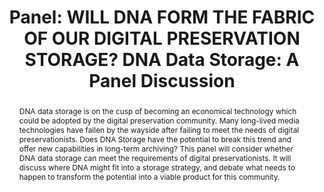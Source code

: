 ---
abstract: DNA data storage is on the cusp of becoming an economical technology which
  could be adopted by the digital preservation community. Many long-lived media technologies
  have fallen by the wayside after failing to meet the needs of digital preservationists.
  Does DNA Storage have the potential to break this trend and offer new capabilities
  in long-term archiving? This panel will consider whether DNA data storage can meet
  the requirements of digital preservationists. It will discuss where DNA might fit
  into a storage strategy, and debate what needs to happen to transform the potential
  into a viable product for this community.
creators:
- Wheatley, Paul
date: null
document_url: https://az659834.vo.msecnd.net/eventsairwesteuprod/production-inconference-public/2b93915ee6d44fdaaea241549c12f113
grand_parent: iPRES
institutions:
- Digital Preservation Coalition
keywords:
- dna data storage
- preservation requirements
landing_page_url: null
language: eng
layout: publication
license: CC-BY 4.0 International
notes_url: null
parent: iPRES 2022
publication_type: panel
size: null
slides_url: null
source_name: iPRES
stream_url: null
title: "Panel: WILL DNA FORM THE FABRIC OF OUR DIGITAL PRESERVATION STORAGE?\r\nDNA
  Data Storage: A Panel Discussion"
year: 2022
---